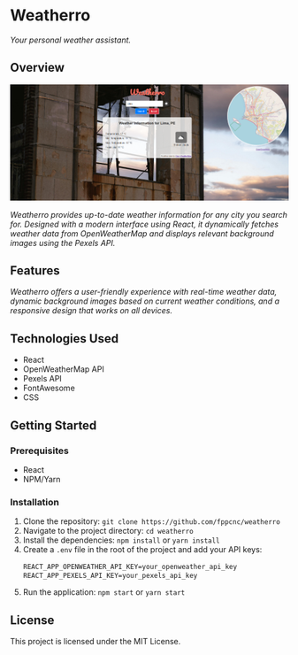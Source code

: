 # Weatherro

*Your personal weather assistant.*

## Overview

![Weatherro](https://github.com/fppcnc/portfolio2/blob/master/public/assets/projectsPreview/weatherro.png?raw=true)

*Weatherro provides up-to-date weather information for any city you search for. Designed with a modern interface using React, it dynamically fetches weather data from OpenWeatherMap and displays relevant background images using the Pexels API.*

## Features

*Weatherro offers a user-friendly experience with real-time weather data, dynamic background images based on current weather conditions, and a responsive design that works on all devices.*

## Technologies Used

- React
- OpenWeatherMap API
- Pexels API
- FontAwesome
- CSS

## Getting Started

### Prerequisites

- React
- NPM/Yarn

### Installation

1. Clone the repository: `git clone https://github.com/fppcnc/weatherro`
2. Navigate to the project directory: `cd weatherro`
3. Install the dependencies: `npm install` or `yarn install`
4. Create a `.env` file in the root of the project and add your API keys:
    ```
    REACT_APP_OPENWEATHER_API_KEY=your_openweather_api_key
    REACT_APP_PEXELS_API_KEY=your_pexels_api_key
    ```
5. Run the application: `npm start` or `yarn start`

## License

This project is licensed under the MIT License.